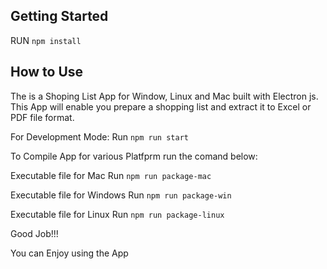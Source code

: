 ## Getting Started

RUN `npm install`

## How to Use

The is a Shoping List App for Window, Linux and Mac built with Electron js.
This App will enable you prepare a shopping list and extract it to Excel or PDF file format.

For Development Mode:
Run `npm run start`

To Compile App for various Platfprm run the comand below:

Executable file for Mac
Run `npm run package-mac`

Executable file for Windows
Run `npm run package-win`

Executable file for Linux
Run `npm run package-linux`

Good Job!!!

You can Enjoy using the App
